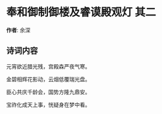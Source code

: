 # 奉和御制御楼及睿谟殿观灯  其二

**作者**: 余深

## 诗词内容

元宵欲近腊光残，宫殿森严夜气寒。

金碧相辉花影动，云烟低覆瑞光盘。

臣心共庆千龄会，国势方隆九鼎安。

宝祚化成天上事，恍疑身在梦中看。

